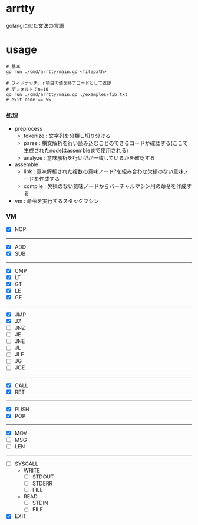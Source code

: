 # arrtty
golangに似た文法の言語

# usage
```shell
# 基本
go run ./cmd/arrtty/main.go <filepath>
```
```shell
# フィボナッチ, n項目の値を終了コードとして返却
# デフォルトでn=10
go run ./cmd/arrtty/main.go ./examples/fib.txt
# exit code == 55
```

### 処理
- preprocess
  - tokenize : 文字列を分類し切り分ける
  - parse : 構文解析を行い読み込むことのできるコードか確認する(ここで生成されたnodeはassembleまで使用される)
  - analyze : 意味解析を行い型が一致しているかを確認する
- assemble
  - link : 意味解析された複数の意味ノード?を組み合わせ欠損のない意味ノードを作成する
  - compile : 欠損のない意味ノードからバーチャルマシン用の命令を作成する
- vm : 命令を実行するスタックマシン

### VM

- [x] NOP
---
- [x] ADD
- [x] SUB
---
- [x] CMP
- [x] LT
- [x] GT
- [x] LE
- [x] GE
---
- [x] JMP
- [x] JZ
- [ ] JNZ
- [ ] JE
- [ ] JNE
- [ ] JL
- [ ] JLE
- [ ] JG
- [ ] JGE
---
- [x] CALL
- [x] RET
---
- [x] PUSH
- [x] POP
---
- [x] MOV
- [ ] MSG
- [ ] LEN
---
- [ ] SYSCALL
  - WRITE
    - [ ] STDOUT
    - [ ] STDERR
    - [ ] FILE
  - READ
    - [ ] STDIN
    - [ ] FILE
- [x] EXIT